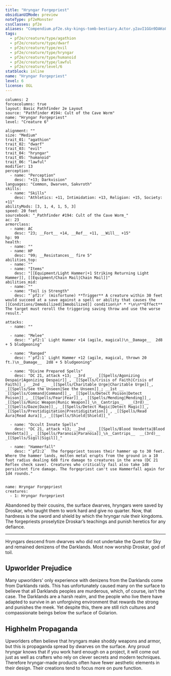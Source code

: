 ```yaml
---
title: "Hryngar Forgepriest"
obsidianUIMode: preview
noteType: pf2eMonster
cssClasses: pf2e
aliases: "Compendium.pf2e.sky-kings-tomb-bestiary.Actor.y2avI1GGn9DAKo86" 
tags:
  - pf2e/creature/type/agathion
  - pf2e/creature/type/dwarf
  - pf2e/creature/type/evil
  - pf2e/creature/type/hryngar
  - pf2e/creature/type/humanoid
  - pf2e/creature/type/lawful
  - pf2e/creature/level/6
statblock: inline
name: "Hryngar Forgepriest"
level: 6
license: OGL
---
```


```statblock
columns: 2
forcecolumns: true
layout: Basic Pathfinder 2e Layout
source: "Pathfinder #194: Cult of the Cave Worm"
name: "Hryngar Forgepriest"
level: "Creature 6"

alignment: ""
size: "Medium"
trait_01: "agathion"
trait_02: "dwarf"
trait_03: "evil"
trait_04: "hryngar"
trait_05: "humanoid"
trait_06: "lawful"
modifier: 13
perception:
  - name: "Perception"
    desc: "+13; Darkvision"
languages: "Common, Dwarven, Sakvroth"
skills:
  - name: "Skills"
    desc: "Athletics: +11, Intimidation: +13, Religion: +15, Society: +11"
abilityMods: [3, 1, 4, 1, 5, 3]
speed: 20 feet
sourcebook: "_Pathfinder #194: Cult of the Cave Worm_"
ac: 23
armorclass:
  - name: AC
    desc: "23; __Fort__ +14, __Ref__ +11, __Will__ +15"
hp: 99
health:
  - name: ""
  - name: HP
    desc: "99; __Resistances__ fire 5"
abilities_top:
  - name: ""
  - name: "Items"
    desc: "[[Equipment/Light Hammer|+1 Striking Returning Light Hammer]], [[Equipment/Chain Mail|Chain Mail]]"
abilities_mid:
  - name: ""
  - name: "Toil is Strength"
    desc: "`pf2:r` (misfortune) **Trigger** A creature within 30 feet would succeed at a save against a spell or ability that causes the [[Conditions/Immobilized|Immobilized]] condition\n* * *\n\n**Effect** The target must reroll the triggering saving throw and use the worse result."

attacks:
  - name: ""

  - name: "Melee"
    desc: "`pf2:1` Light Hammer +14 (agile, magical)\n__Damage__  2d8 + 5 bludgeoning"

  - name: "Ranged"
    desc: "`pf2:1` Light Hammer +12 (agile, magical, thrown 20 ft.)\n__Damage__  2d8 + 5 bludgeoning"

  - name: "Divine Prepared Spells"
    desc: "DC 21, attack +13; __3rd __  _[[Spells/Agonizing Despair|Agonizing Despair]]_, _[[Spells/Crisis of Faith|Crisis of Faith]]_; __2nd __  _[[Spells/Charitable Urge|Charitable Urge]]_, _[[Spells/See the Unseen|See the Unseen]]_; __1st __  _[[Spells/Command|Command]]_, _[[Spells/Detect Poison|Detect Poison]]_, _[[Spells/Fear|Fear]]_, _[[Spells/Mending|Mending]]_, _[[Spells/Runic Weapon|Runic Weapon]]_\n__Cantrips__  __(3rd)__ _[[Spells/Daze|Daze]]_, _[[Spells/Detect Magic|Detect Magic]]_, _[[Spells/Prestidigitation|Prestidigitation]]_, _[[Spells/Read Aura|Read Aura]]_, _[[Spells/Shield|Shield]]_"

  - name: "Occult Innate Spells"
    desc: "DC 21, attack +13; __2nd __  _[[Spells/Blood Vendetta|Blood Vendetta]]_, _[[Spells/Paranoia|Paranoia]]_\n__Cantrips__  __(3rd)__ _[[Spells/Sigil|Sigil]]_"

  - name: "Hammerfall"
    desc: "`pf2:2`  The forgepriest tosses their hammer up to 30 feet. Where the hammer lands, molten metal erupts from the ground in a 10 foot radius dealing 6d8 fire damage to creatures in the area (DC 21 Reflex check save). Creatures who critically fail also take 1d8 persistent fire damage. The forgepriest can't use Hammerfall again for 1d4 rounds."
 
```

```encounter-table
name: Hryngar Forgepriest
creatures:
  - 1: Hryngar Forgepriest
```



Abandoned by their cousins, the surface dwarves, hryngars were saved by Droskar, who taught them to work hard and give no quarter. Now, that hardness is the sword and shield by which the hryngar rule their kingdoms. The forgepriests proselytize Droskar’s teachings and punish heretics for any defiance.

* * *

Hryngars descend from dwarves who did not undertake the Quest for Sky and remained denizens of the Darklands. Most now worship Droskar, god of toil.

## Upworlder Prejudice

Many upworlders' only experience with denizens from the Darklands come from Darklands raids. This has unfortunately caused many on the surface to believe that all Darklands peoples are murderous, which, of course, isn't the case. The Darklands are a harsh realm, and the people who live there have adapted to survive in an unforgiving environment that rewards the strong and punishes the meek. Yet despite this, there are still rich cultures and compassionate beings below the surface of Golarion.

## Highhelm Propaganda

Upworlders often believe that hryngars make shoddy weapons and armor, but this is propaganda spread by dwarves on the surface. Any proud hryngar knows that if you work hard enough on a project, it will come out just as well as crafters who rely on clever secrets and modern techniques. Therefore hryngar-made products often have fewer aesthetic elements in their design. Their creations tend to focus more on pure function.
